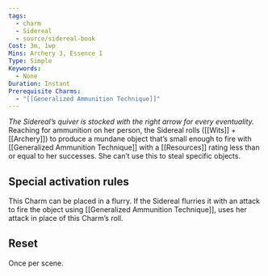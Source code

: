 ```yaml
---
tags:
  - charm
  - Sidereal
  - source/sidereal-book
Cost: 3m, 1wp
Mins: Archery 3, Essence 1
Type: Simple
Keywords:
  - None
Duration: Instant
Prerequisite Charms:
  - "[[Generalized Ammunition Technique]]"
---
```

*The Sidereal’s quiver is stocked with the right arrow for every eventuality.*
Reaching for ammunition on her person, the Sidereal rolls ([[Wits]] + [[Archery]]) to produce a mundane object that’s small enough to fire with [[Generalized Ammunition Technique]] with a [[Resources]] rating less than or equal to her successes. She can’t use this to steal specific objects. 

## Special activation rules

This Charm can be placed in a flurry. If the Sidereal flurries it with an attack to fire the object using [[Generalized Ammunition Technique]], uses her attack in place of this Charm’s roll. 
## Reset
Once per scene.
